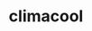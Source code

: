 ---
ee_id_thing: '4426'
site: '1'
type: '2'
inv_num: 2016-055
add_credit:
url: 2016-055-climacool
title: climacool
year: '2016'
display_year: '2016'
medium: Inkjet on Angelica Universal Photomatte 230
dims: 168 x 95.8 x 4 cm
pitch:
ps:
live_url:
youtube:
https://github.com/coryarcangel/alu:
imgs: climacool-2016-055-full-database-JH.jpg
subheading:
download:
commission:
related:
layout: things-i-made
---